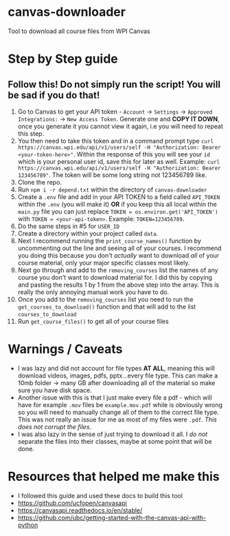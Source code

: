 # canvas-downloader
Tool to download all course files from WPI Canvas

# Step by Step guide
## Follow this! Do not simply run the script! You will be sad if you do that!
1. Go to Canvas to get your API token - `Account` -> `Settings` -> `Approved Integrations:` -> `New Access Token`. Generate one and **COPY IT DOWN**, once you generate it you cannot view it again, i.e you will need to repeat this step.
2. You then need to take this token and in a command prompt type `curl https://canvas.wpi.edu/api/v1/users/self -H "Authorization: Bearer <your-token-here>"`. Within the response of this you will see your `id` which is your personal user id, save this for later as well. Example: `curl https://canvas.wpi.edu/api/v1/users/self -H "Authorization: Bearer 123456789"`. The token will be some long string not 123456789 like.
3. Clone the repo.
4. Run `npm i -r depend.txt` within the directory of `canvas-downloader`
5. Create a `.env` file and add in your API TOKEN to a field called `API_TOKEN` within the `.env` (you will make it) **OR** if you keep this all local within the `main.py` file you can just replace `TOKEN = os.environ.get('API_TOKEN')` with `TOKEN = <your-api-token>`. Example: `TOKEN=123456789`.
6. Do the same steps in #5 for `USER_ID`
7. Create a directory within your project called `data`.
8. Next I recommend running the `print_course_names()` function by uncommenting out the line and seeing all of your courses. I recommend you doing this because you don't *actually* want to download *all* of your course material, only your major specific classes most likely.
9. Next go through and add to the `removing_courses` list the names of any course you don't want to download material for. I did this by copying and pasting the results 1 by 1 from the above step into the array. This is really the only annoying manual work you have to do.
10. Once you add to the `removing_courses` list you need to run the `get_courses_to_download()` function and that will add to the list `courses_to_download`
11. Run `get_course_files()` to get all of your course files

# Warnings / Caveats
- I was lazy and did not account for file types **AT ALL**, meaning this will download videos, images, pdfs, pptx...every file type. This can make a 10mb folder -> many GB after downloading all of the material so make sure you have disk space.
- Another issue with this is that I just make every file a pdf - which will have for example `.mov` files be `example.mov.pdf` while is obviously wrong so you will need to manually change all of them to the correct file type. This was not really an issue for me as most of my files were `.pdf`. *This does not corrupt the files*.
- I was also lazy in the sense of just trying to download it all. I *do not* separate the files into their classes, maybe at some point that will be done.

# Resources that helped me make this
- I followed this guide and used these docs to build this tool
- https://github.com/ucfopen/canvasapi
- https://canvasapi.readthedocs.io/en/stable/
- https://github.com/ubc/getting-started-with-the-canvas-api-with-python
